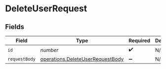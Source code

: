 # DeleteUserRequest


## Fields

| Field                                                                                       | Type                                                                                        | Required                                                                                    | Description                                                                                 |
| ------------------------------------------------------------------------------------------- | ------------------------------------------------------------------------------------------- | ------------------------------------------------------------------------------------------- | ------------------------------------------------------------------------------------------- |
| `id`                                                                                        | *number*                                                                                    | :heavy_check_mark:                                                                          | N/A                                                                                         |
| `requestBody`                                                                               | [operations.DeleteUserRequestBody](../../../sdk/models/operations/deleteuserrequestbody.md) | :heavy_minus_sign:                                                                          | N/A                                                                                         |